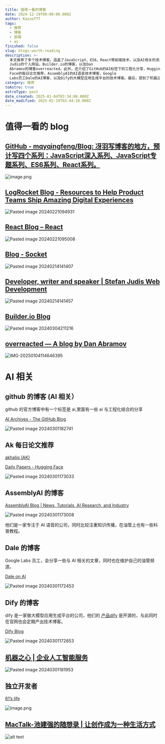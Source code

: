 ```yaml
---
title: 值得一看的博客
date: 2024-12-19T00:00:00.000Z
author: KazooTTT
tags:
  - 推荐
  - 博客
  - 前端
  - ai
finished: false
slug: blogs-worth-reading
description: >-
  本文推荐了多个技术博客，涵盖了JavaScript、ES6、React等前端技术，以及AI相关的资源。其中包括冴羽的GitHub博客，LogRocket的产品团队资源，React官方博客，Socket的开发博客，Stefan
  Judis的个人网站，Builder.io的博客，以及Dan
  Abramov的博客overreacted。此外，还介绍了GitHub的AI标签下的工程化分享，Hugging
  Face的每日论文推荐，AssemblyAI的AI语音技术博客，Google
  Labs员工Dale的AI博客，以及Dify的大模型应用生成平台的技术博客。最后，提到了机器之心提供的企业人工智能服务。这些资源适合对前端开发和AI技术感兴趣的读者。
category: 推荐
toAstro: true
astroType: post
date_created: 2025-01-04T03:34:08.000Z
date_modified: 2025-02-19T03:44:10.000Z
---
```


# 值得一看的 blog

## [GitHub - mqyqingfeng/Blog: 冴羽写博客的地方，预计写四个系列：JavaScript深入系列、JavaScript专题系列、ES6系列、React系列。](<https://github.com/mqyqingfeng/Blog>)

![image.png](<https://pictures.kazoottt.top/2024/03/20240304-02e4fe9eb0c65dbe714e7244a0f7799a.png>)

## [LogRocket Blog - Resources to Help Product Teams Ship Amazing Digital Experiences](<https://blog.logrocket.com/>)

![Pasted image 20240221094931](<https://pictures.kazoottt.top/2024/03/20240304-5bde95ee6d3a1cd87cd5a8881296f8b0.png>)

## [React Blog – React](<https://react.dev/blog>)

![Pasted image 20240221095008](<https://pictures.kazoottt.top/2024/03/20240304-6b3aa1eefa55decdf3e5a62db52ad39d.png>)

## [Blog - Socket](<https://socket.dev/blog>)

![Pasted image 20240214141407](<https://pictures.kazoottt.top/2024/03/20240304-3172530ec4fde4f6a2f1fe13c6b5dfc0.png>)

## [Developer, writer and speaker | Stefan Judis Web Development](<https://www.stefanjudis.com/>)

![Pasted image 20240214141457](<https://pictures.kazoottt.top/2024/03/20240304-78248ebb37443c26e9ca1fd814896084.png>)

## [Builder.io Blog](<https://www.builder.io/blog>)

![Pasted image 20240304211216](<https://pictures.kazoottt.top/2024/03/20240304-95552f9d23c19a0dcf3d507ff45738c6.png>)

## [overreacted — A blog by Dan Abramov](<https://overreacted.io/>)

![IMG-20250104114646395](<https://pictures.kazoottt.top/2025/02/20250206-IMG-20250104114646395.png>)

# AI 相关

## github 的博客 (AI 相关）

github 的官方博客中有一个标签是 ai,里面有一些 ai 与工程化结合的分享

[AI Archives - The GitHub Blog](<https://github.blog/tag/ai/>)

![Pasted image 20240301182741](<https://pictures.kazoottt.top/2024/03/20240304-9627da3f1dca5ed6e296546de462ec38.png>)

## Ak 每日论文推荐

[akhaliq (AK)](<https://huggingface.co/akhaliq>)

[Daily Papers - Hugging Face](<https://huggingface.co/papers>)

![Pasted image 20240301173033](<https://pictures.kazoottt.top/2024/03/20240304-828e36a950270f76a40de0069d4e7ec5.png>)

## AssemblyAI 的博客

[AssemblyAI Blog | News, Tutorials, AI Research, and Industry](<https://www.assemblyai.com/blog>)

![Pasted image 20240301173008](<https://pictures.kazoottt.top/2024/03/20240304-0d0451d2f271a9bb813bfd526db26b20.png>)

他们是一家专注于 AI 语音的公司，同时比较注重知识传播，在油管上也有一些科普教程。

## Dale 的博客

Google Labs 员工，会分享一些与 AI 相关的文章，同时也在维护自己的油管频道。

[Dale on AI](<https://daleonai.com/>)

![Pasted image 20240301172453](<https://pictures.kazoottt.top/2024/03/20240304-eeeb52e8a56934f8afbc47b453f7c768.png>)

## Dify 的博客

dify 是一家做大模型应用生成平台的公司，他们的 [产品dify](<https://github.com/langgenius/dify>) 是开源的，与此同时在官网也会定期产出技术博客。

[Dify Blog](<https://dify.ai/blog>)

![Pasted image 20240301172653](<https://pictures.kazoottt.top/2024/03/20240304-d6e89fd993f70e1f2bb99d3e050a4e0c.png>)

## [机器之心 | 企业人工智能服务](<https://www.jiqizhixin.com/>)

![Pasted image 20240301181953](<https://pictures.kazoottt.top/2024/03/20240304-ef47f398612f6abacd7bdf91e611a56d.png>)

## 独立开发者

[61’s life](<https://61.life/>)

![image.png](<https://pictures.kazoottt.top/2024/12/20241219-becc8ce103c6d13489fc327ef77c3363.png>)

## [MacTalk-池建强的随想录 \| 让创作成为一种生活方式](<https://macshuo.com/>)

![alt text](<https://pictures.kazoottt.top/2025/02/20250206-CleanShot2025-02-0613.03.58@2x.png>)
